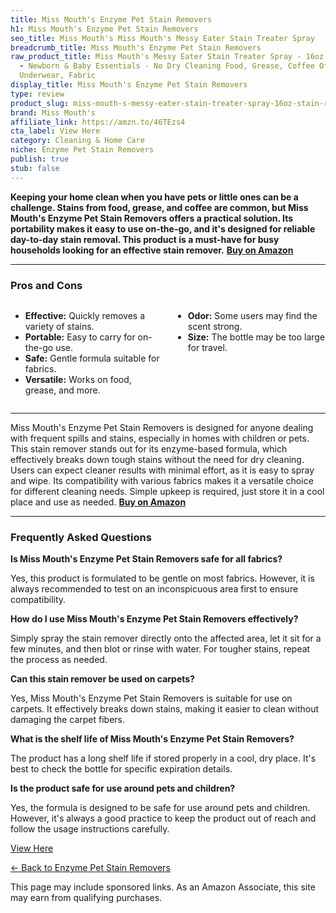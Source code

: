 ```yaml
---
title: Miss Mouth's Enzyme Pet Stain Removers
h1: Miss Mouth's Enzyme Pet Stain Removers
seo_title: Miss Mouth's Miss Mouth's Messy Eater Stain Treater Spray
breadcrumb_title: Miss Mouth's Enzyme Pet Stain Removers
raw_product_title: Miss Mouth's Messy Eater Stain Treater Spray - 16oz Stain Remover
  - Newborn & Baby Essentials - No Dry Cleaning Food, Grease, Coffee Off Laundry,
  Underwear, Fabric
display_title: Miss Mouth's Enzyme Pet Stain Removers
type: review
product_slug: miss-mouth-s-messy-eater-stain-treater-spray-16oz-stain-remover-newborn-0288c16f
brand: Miss Mouth's
affiliate_link: https://amzn.to/46TEzs4
cta_label: View Here
category: Cleaning & Home Care
niche: Enzyme Pet Stain Removers
publish: true
stub: false
---
```


<div id="intro" class="full-width">
  <p><strong>Keeping your home clean when you have pets or little ones can be a challenge. Stains from food, grease, and coffee are common, but Miss Mouth's Enzyme Pet Stain Removers offers a practical solution. Its portability makes it easy to use on-the-go, and it's designed for reliable day-to-day stain removal. This product is a must-have for busy households looking for an effective stain remover.</strong> <a href="https://amzn.to/46TEzs4" rel="nofollow sponsored noopener" target="_blank"><strong>Buy on Amazon</strong></a></p>
</div>

<hr />
<h3 id="pros-cons">Pros and Cons</h3>
<div class="pc-grid" style="display:grid;grid-template-columns:1fr 1fr;gap:16px;">
  <ul>
    <li><strong>Effective:</strong> Quickly removes a variety of stains.</li>
    <li><strong>Portable:</strong> Easy to carry for on-the-go use.</li>
    <li><strong>Safe:</strong> Gentle formula suitable for fabrics.</li>
    <li><strong>Versatile:</strong> Works on food, grease, and more.</li>
  </ul>
  <ul>
    <li><strong>Odor:</strong> Some users may find the scent strong.</li>
    <li><strong>Size:</strong> The bottle may be too large for travel.</li>
  </ul>
</div>
<hr />

<div class="full-width">
  <p>Miss Mouth's Enzyme Pet Stain Removers is designed for anyone dealing with frequent spills and stains, especially in homes with children or pets. This stain remover stands out for its enzyme-based formula, which effectively breaks down tough stains without the need for dry cleaning. Users can expect cleaner results with minimal effort, as it is easy to spray and wipe. Its compatibility with various fabrics makes it a versatile choice for different cleaning needs. Simple upkeep is required, just store it in a cool place and use as needed. <a href="https://amzn.to/46TEzs4" rel="nofollow sponsored noopener" target="_blank"><strong>Buy on Amazon</strong></a></p>
</div>

<hr />
<h3 id="faqs">Frequently Asked Questions</h3>

<p><strong>Is Miss Mouth's Enzyme Pet Stain Removers safe for all fabrics?</strong></p>
<p>Yes, this product is formulated to be gentle on most fabrics. However, it is always recommended to test on an inconspicuous area first to ensure compatibility.</p>

<p><strong>How do I use Miss Mouth's Enzyme Pet Stain Removers effectively?</strong></p>
<p>Simply spray the stain remover directly onto the affected area, let it sit for a few minutes, and then blot or rinse with water. For tougher stains, repeat the process as needed.</p>

<p><strong>Can this stain remover be used on carpets?</strong></p>
<p>Yes, Miss Mouth's Enzyme Pet Stain Removers is suitable for use on carpets. It effectively breaks down stains, making it easier to clean without damaging the carpet fibers.</p>

<p><strong>What is the shelf life of Miss Mouth's Enzyme Pet Stain Removers?</strong></p>
<p>The product has a long shelf life if stored properly in a cool, dry place. It's best to check the bottle for specific expiration details.</p>

<p><strong>Is the product safe for use around pets and children?</strong></p>
<p>Yes, the formula is designed to be safe for use around pets and children. However, it's always a good practice to keep the product out of reach and follow the usage instructions carefully.</p>
<p><a class="btn" href="https://amzn.to/46TEzs4" target="_blank" rel="nofollow sponsored noopener">View Here</a></p>
<p><a href="/roundups/cleaning-home-care/enzyme-pet-stain-removers/">← Back to Enzyme Pet Stain Removers</a></p>
<aside class="disclosure">This page may include sponsored links. As an Amazon Associate, this site may earn from qualifying purchases.</aside>

